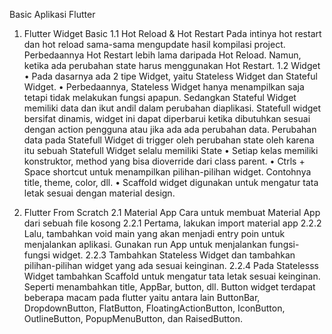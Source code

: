 Basic Aplikasi Flutter
1.	Flutter Widget Basic
1.1	Hot Reload & Hot Restart
Pada intinya hot restart dan hot reload sama-sama mengupdate hasil kompilasi project. 
Perbedaannya Hot Restart lebih lama daripada Hot Reload. Namun, ketika ada perubahan state 
harus menggunakan Hot Restart.
1.2	Widget
•	Pada dasarnya ada 2 tipe Widget, yaitu Stateless Widget dan Stateful Widget. 
•	Perbedaannya, Stateless Widget hanya menampilkan saja tetapi tidak melakukan fungsi apapun. 
    Sedangkan Stateful Widget memiliki data dan ikut andil dalam perubahan diaplikasi. 
    Statefull widget bersifat dinamis, widget ini dapat diperbarui ketika dibutuhkan sesuai dengan 
    action pengguna atau jika ada ada perubahan data. Perubahan data pada Statefull Widget di trigger oleh 
    perubahan state oleh karena itu sebuah Statefull Widget selalu memiliki State
•	Setiap kelas memiliki konstruktor, method yang bisa dioverride dari class parent.
•	Ctrls + Space shortcut untuk menampilkan pilihan-pilihan widget. Contohnya title, theme, color, dll.
•	Scaffold widget digunakan untuk mengatur tata letak sesuai dengan material design. 

2.	Flutter From Scratch
2.1	Material App
Cara untuk membuat Material App dari sebuah file kosong
2.2.1	Pertama, lakukan import material app
2.2.2	Lalu, tambahkan void main yang akan menjadi entry poin untuk menjalankan aplikasi. 
        Gunakan run App untuk menjalankan fungsi-fungsi widget.
2.2.3	Tambahkan Stateless Widget dan tambahkan pilihan-pilihan widget yang ada sesuai keinginan.
2.2.4	Pada Statelesss Widget tambahkan Scaffold untuk mengatur tata letak sesuai keinginan. 
        Seperti menambahkan title, AppBar, button, dll. Button widget terdapat beberapa macam pada flutter 
        yaitu antara lain ButtonBar, DropdownButton, FlatButton, FloatingActionButton, IconButton, 
        OutlineButton, PopupMenuButton, dan RaisedButton.
